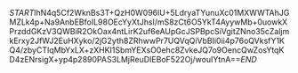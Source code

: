 $START$lhN4q5Cf2WknBs3T+QzH0W096lU+5LdryaTYunuXc01MXWWTAhJGMZLk4p+Na9AnbEBfoIL98OEcYyXtJhsl/mS8zCt6O5YkT4AyywMb+0uowkXPrzddGKzV3QWBiR2OkOax4ntLirK2uf6eAUpGcJSPBpcSiVgitZNno35cZaljmkErxy2JfWJ2EuHXyko/2jG2yth8ZRhwwPr7UQVqQiVbBIi0ii4p76oQVksfY1KQ4/zbyCTIqMbYxLX+zXHKI1SbmYEXsO0ehc8ZvkeJQ7o9OencQwZosYtqKD4zENrsigX+yp4p2890PAS3LMjReuDIEBoF522Oj/wouIYtnA==$END$